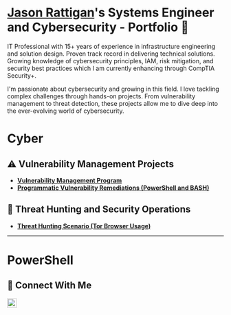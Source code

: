 # <a href="https://www.linkedin.com/in/jason-r-20a8961b1/">Jason Rattigan</a>'s Systems Engineer and Cybersecurity - Portfolio 🔐

IT Professional with 15+ years of experience in infrastructure engineering and solution design. Proven track record in delivering technical solutions. Growing knowledge of cybersecurity principles, IAM, risk mitigation, and security best practices which I am currently enhancing through CompTIA Security+.

I'm passionate about cybersecurity and growing in this field. I love tackling complex challenges through hands-on projects. From vulnerability management to threat detection, these projects allow me to dive deep into the ever-evolving world of cybersecurity.

# Cyber

## ⚠️ Vulnerability Management Projects

- **[Vulnerability Management Program](https://github.com/j-rattigan/vulnerability-management-program)**
- **[Programmatic Vulnerability Remediations (PowerShell and BASH)](https://github.com/j-rattigan/Programmatic-Vulnerability-Remediations)**

## 🚨 Threat Hunting and Security Operations

- **[Threat Hunting Scenario (Tor Browser Usage)](https://github.com/j-rattigan/threat-hunting-scenario-tor)**

<hr/>

# PowerShell


## 🤳 Connect With Me

[<img align="left" alt="___________ | LinkedIn" width="22px" src="https://cdn.jsdelivr.net/npm/simple-icons@v3/icons/linkedin.svg" />][linkedin]

[linkedin]: https://www.linkedin.com/in/jason-r-20a8961b1

<!--
<img width="35" alt="image" src="https://github.com/user-attachments/assets/2f41c7cd-5ea8-4475-b451-a37161b6c3fb"> 
<img width="35" alt="image" src="https://github.com/user-attachments/assets/77649969-9910-4994-8b96-74a116cfb2a8">
-->
